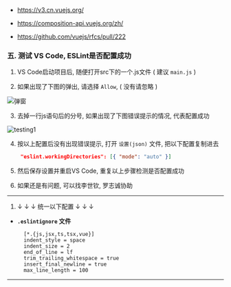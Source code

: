 * https://v3.cn.vuejs.org/

* https://composition-api.vuejs.org/zh/

* https://github.com/vuejs/rfcs/pull/222

### 五. 测试 VS Code, ESLint是否配置成功

1. VS Code启动项目后, 随便打开src下的一个.js文件 ( 建议 `main.js` )


2. 如果出现了下图的弹出, 请选择 `Allow`, ( 没有请忽略 )


  ![弹窗](https://maint.deeptel.com.cn/upload/matel/202009/image/b1fa5d28-dcc0-35ba-ba7b-44a0c13905e8_1599200667030.png)


3. 去掉一行js语句后的分号, 如果出现了下图错误提示的情况, 代表配置成功


  ![testing1](https://maint.deeptel.com.cn/upload/matel/202009/image/1275f404-4521-3dea-9941-d6efd0b759d5_1599202156722.png)


4. 按以上配置后没有出现错误提示, 打开 `设置(json)` 文件, 把以下配置复制进去


    ```json
     "eslint.workingDirectories": [{ "mode": "auto" }] 
    ```


5. 然后保存设置并重启VS Code, 重复以上步骤检测是否配置成功


6. 如果还是有问题, 可以找李世钦, 罗志诚协助


---

1. ↓ ↓ ↓ 统一以下配置 ↓ ↓ ↓

- **`.eslintignore` 文件**

  ```
    [*.{js,jsx,ts,tsx,vue}]
    indent_style = space
    indent_size = 2
    end_of_line = lf
    trim_trailing_whitespace = true
    insert_final_newline = true
    max_line_length = 100
  ```

---